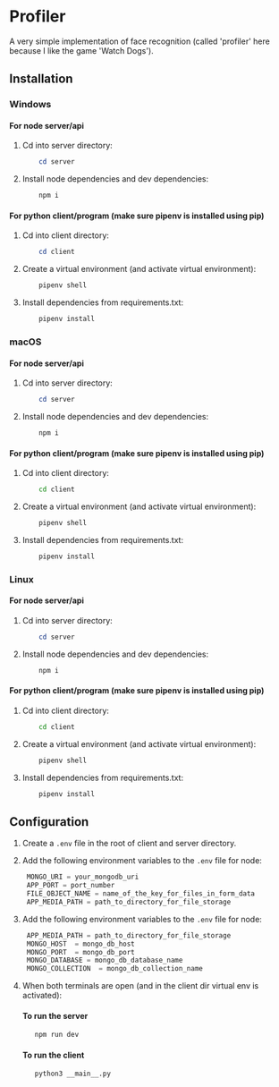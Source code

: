 # Profiler

A very simple implementation of face recognition (called 'profiler' here because I like the game 'Watch Dogs').

## Installation

### Windows

#### For node server/api

1. Cd into server directory:
   ```powershell
       cd server
   ```
2. Install node dependencies and dev dependencies:
   ```powershell
       npm i
   ```

#### For python client/program (make sure pipenv is installed using pip)

1. Cd into client directory:
   ```powershell
       cd client
   ```
2. Create a virtual environment (and activate virtual environment):
   ```powershell
       pipenv shell
   ```
3. Install dependencies from requirements.txt:
   ```powershell
       pipenv install
   ```

### macOS

#### For node server/api

1. Cd into server directory:
   ```powershell
       cd server
   ```
2. Install node dependencies and dev dependencies:

   ```powershell
       npm i
   ```

#### For python client/program (make sure pipenv is installed using pip)

1. Cd into client directory:
   ```sh
       cd client
   ```
2. Create a virtual environment (and activate virtual environment):
   ```sh
       pipenv shell
   ```
3. Install dependencies from requirements.txt:
   ```sh
       pipenv install
   ```

### Linux

#### For node server/api

1. Cd into server directory:
   ```powershell
       cd server
   ```
2. Install node dependencies and dev dependencies:

   ```powershell
       npm i
   ```

#### For python client/program (make sure pipenv is installed using pip)

1. Cd into client directory:
   ```sh
       cd client
   ```
2. Create a virtual environment (and activate virtual environment):
   ```sh
       pipenv shell
   ```
3. Install dependencies from requirements.txt:
   ```sh
       pipenv install
   ```

## Configuration

1. Create a `.env` file in the root of client and server directory.

2. Add the following environment variables to the `.env` file for node:

   ```python
    MONGO_URI = your_mongodb_uri
    APP_PORT = port_number
    FILE_OBJECT_NAME = name_of_the_key_for_files_in_form_data
    APP_MEDIA_PATH = path_to_directory_for_file_storage
   ```

3. Add the following environment variables to the `.env` file for node:

   ```python
    APP_MEDIA_PATH = path_to_directory_for_file_storage
    MONGO_HOST  = mongo_db_host
    MONGO_PORT  = mongo_db_port
    MONGO_DATABASE = mongo_db_database_name
    MONGO_COLLECTION  = mongo_db_collection_name
   ```

4. When both terminals are open (and in the client dir virtual env is activated):

   #### To run the server

   ```sh
      npm run dev
   ```

   #### To run the client

   ```sh
      python3 __main__.py
   ```

